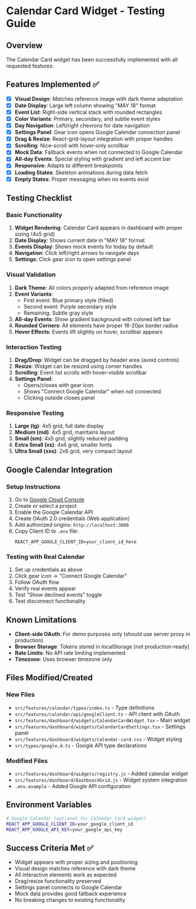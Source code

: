 # Calendar Card Widget - Testing Guide

## Overview
The Calendar Card widget has been successfully implemented with all requested features.

## Features Implemented ✅
- [x] **Visual Design**: Matches reference image with dark theme adaptation
- [x] **Date Display**: Large left column showing "MAY 18" format
- [x] **Event List**: Right-side vertical stack with rounded rectangles
- [x] **Color Variants**: Primary, secondary, and subtle event styles
- [x] **Day Navigation**: Left/right chevrons for date navigation
- [x] **Settings Panel**: Gear icon opens Google Calendar connection panel
- [x] **Drag & Resize**: React-grid-layout integration with proper handles
- [x] **Scrolling**: Nice-scroll with hover-only scrollbar
- [x] **Mock Data**: Fallback events when not connected to Google Calendar
- [x] **All-day Events**: Special styling with gradient and left accent bar
- [x] **Responsive**: Adapts to different breakpoints
- [x] **Loading States**: Skeleton animations during data fetch
- [x] **Empty States**: Proper messaging when no events exist

## Testing Checklist

### Basic Functionality
1. **Widget Rendering**: Calendar Card appears in dashboard with proper sizing (4x5 grid)
2. **Date Display**: Shows current date in "MAY 18" format
3. **Events Display**: Shows mock events for today by default
4. **Navigation**: Click left/right arrows to navigate days
5. **Settings**: Click gear icon to open settings panel

### Visual Validation
1. **Dark Theme**: All colors properly adapted from reference image
2. **Event Variants**: 
   - First event: Blue primary style (filled)
   - Second event: Purple secondary style
   - Remaining: Subtle gray style
3. **All-day Events**: Show gradient background with colored left bar
4. **Rounded Corners**: All elements have proper 16-20px border radius
5. **Hover Effects**: Events lift slightly on hover, scrollbar appears

### Interaction Testing
1. **Drag/Drop**: Widget can be dragged by header area (avoid controls)
2. **Resize**: Widget can be resized using corner handles
3. **Scrolling**: Event list scrolls with hover-visible scrollbar
4. **Settings Panel**:
   - Opens/closes with gear icon
   - Shows "Connect Google Calendar" when not connected
   - Clicking outside closes panel

### Responsive Testing
1. **Large (lg)**: 4x5 grid, full date display
2. **Medium (md)**: 4x5 grid, maintains layout
3. **Small (sm)**: 4x5 grid, slightly reduced padding
4. **Extra Small (xs)**: 4x6 grid, smaller fonts
5. **Ultra Small (xxs)**: 2x6 grid, very compact layout

## Google Calendar Integration

### Setup Instructions
1. Go to [Google Cloud Console](https://console.cloud.google.com/)
2. Create or select a project
3. Enable the Google Calendar API
4. Create OAuth 2.0 credentials (Web application)
5. Add authorized origins: `http://localhost:3000`
6. Copy Client ID to `.env` file:
   ```
   REACT_APP_GOOGLE_CLIENT_ID=your_client_id_here
   ```

### Testing with Real Calendar
1. Set up credentials as above
2. Click gear icon → "Connect Google Calendar"
3. Follow OAuth flow
4. Verify real events appear
5. Test "Show declined events" toggle
6. Test disconnect functionality

## Known Limitations
- **Client-side OAuth**: For demo purposes only (should use server proxy in production)
- **Browser Storage**: Tokens stored in localStorage (not production-ready)
- **Rate Limits**: No API rate limiting implemented
- **Timezone**: Uses browser timezone only

## Files Modified/Created

### New Files
- `src/features/calendar/types/index.ts` - Type definitions
- `src/features/calendar/api/googleClient.ts` - API client with OAuth
- `src/features/dashboard/widgets/CalendarCardWidget.tsx` - Main widget
- `src/features/dashboard/widgets/CalendarCardSettings.tsx` - Settings panel
- `src/features/dashboard/widgets/calendar-card.css` - Widget styling
- `src/types/google.d.ts` - Google API type declarations

### Modified Files
- `src/features/dashboard/widgets/registry.js` - Added calendar widget
- `src/features/dashboard/DashboardGrid.js` - Widget system integration
- `.env.example` - Added Google API configuration

## Environment Variables
```bash
# Google Calendar (optional for Calendar Card widget)
REACT_APP_GOOGLE_CLIENT_ID=your_google_client_id
REACT_APP_GOOGLE_API_KEY=your_google_api_key
```

## Success Criteria Met ✅
- Widget appears with proper sizing and positioning
- Visual design matches reference with dark theme
- All interactive elements work as expected
- Drag/resize functionality preserved
- Settings panel connects to Google Calendar
- Mock data provides good fallback experience
- No breaking changes to existing functionality